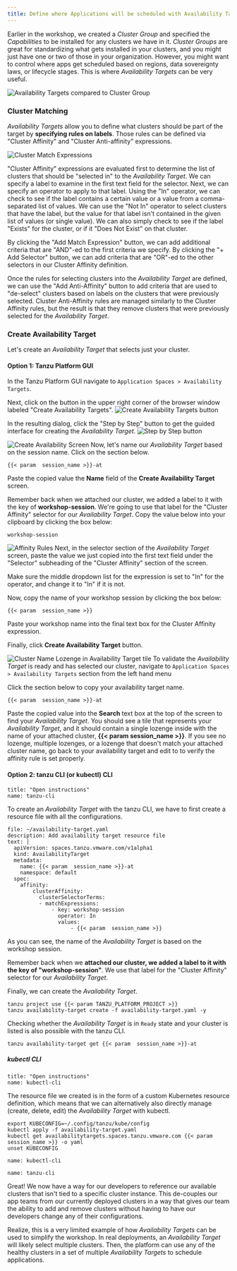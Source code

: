 ```yaml
---
title: Define where Applications will be scheduled with Availability Targets
---
```


Earlier in the workshop, we created a *Cluster Group* and specified the *Capabilities* to be installed for any clusters we have in it. *Cluster Groups* are great for standardizing what gets installed in your clusters, and you might just have one or two of those in your organization. However, you might want to control where apps get scheduled based on regions, data sovereignty laws, or lifecycle stages. This is where *Availability Targets* can be very useful.

![Availability Targets compared to Cluster Group](AvailabilityTargets.png)

### Cluster Matching
*Availability Targets* allow you to define what clusters should be part of the target by **specifying rules on labels**.
Those rules can be defined via "Cluster Affinity" and "Cluster Anti-affinity" expressions.

![Cluster Match Expressions](ClusterMatchExpressions.png)

"Cluster Affinity" expressions are evaluated first to determine the list of clusters that should be "selected in" to the *Availability Target*.  We can specify a label to examine in the first text field for the selector.  Next, we can specify an operator to apply to that label. Using the "In" operator, we can check to see if the label contains a certain value or a value from a comma-separated list of values.  We can use the "Not In" operator to select clusters that have the label, but the value for that label isn't contained in the given list of values (or single value).  We can also simply check to see if the label "Exists" for the cluster, or if it "Does Not Exist" on that cluster.

By clicking the "Add Match Expression" button, we can add additional criteria that are "AND"-ed to the first criteria we specify. By clicking the "+ Add Selector" button, we can add criteria that are "OR"-ed to the other selectors in our Cluster Affinity definition.

Once the rules for selecting clusters into the *Availability Target* are defined, we can use the "Add Anti-Affinity" button to add criteria that are used to "de-select" clusters based on labels on the clusters that were previously selected. Cluster Anti-Affinity rules are managed similarly to the Cluster Affinity rules, but the result is that they remove clusters that were previously selected for the *Availability Target*.

### Create Availability Target

Let's create an *Availability Target* that selects just your cluster.

#### Option 1: Tanzu Platform GUI
In the Tanzu Platform GUI navigate to `Application Spaces > Availability Targets`.

Next, click on the button in the upper right corner of the browser window labeled "Create Availability Targets".
![Create Availability Targets button](CreateATButton.png)

In the resulting dialog, click the "Step by Step" button to get the guided interface for creating the *Availability Target*.
![Step by Step button](StepByStep.png)

![Create Availability Screen](CreateATScreen.png)
Now, let's name our *Availability Target* based on the session name.  Click on the section below.
```copy
{{< param  session_name >}}-at
```
Paste the copied value the **Name** field of the **Create Availability Target** screen.

Remember back when we attached our cluster, we added a label to it with the key of **workshop-session**. We're going to use that label for the "Cluster Affinity" selector for our *Availability Target*. Copy the value below into your clipboard by clicking the box below:
```copy
workshop-session
```

![Affinity Rules](AffinityRule.png)
Next, in the selector section of the *Availability Target* screen, paste the value we just copied into the first text field under the "Selector" subheading of the "Cluster Affinity" section of the screen.

Make sure the middle dropdown list for the expression is set to "In" for the operator, and change it to "In" if it is not.

Now, copy the name of your workshop session by clicking the box below: 
```copy
{{< param  session_name >}}
```

Paste your workshop name into the final text box for the Cluster Affinity expression.

Finally, click **Create Availability Target** button.

![Cluster Name Lozenge in Availability Target tile](ClusterNameLozenge.png)
To validate the *Availability Target* is ready and has selected our cluster, navigate to `Application Spaces > Availability Targets` section from the left hand menu

Click the section below to copy your availability target name.
```copy
{{< param  session_name >}}-at
```

Paste the copied value into the **Search** text box at the top of the screen to find your *Availability Target*.  You should see a tile that represents your *Availability Target*, and it should contain a single lozenge inside with the name of your attached cluster, **{{< param  session_name >}}**.  If you see no lozenge, multiple lozenges, or a lozenge that doesn't match your attached cluster name, go back to your availability target and edit to to verify the affinity rule is set properly.

#### Option 2: tanzu CLI (or kubectl) CLI
```section:begin
title: "Open instructions"
name: tanzu-cli
```

To create an *Availability Target* with the tanzu CLI, we have to first create a resource file with all the configurations.
```editor:append-lines-to-file
file: ~/availability-target.yaml
description: Add availability target resource file
text: |
  apiVersion: spaces.tanzu.vmware.com/v1alpha1
  kind: AvailabilityTarget
  metadata:
    name: {{< param  session_name >}}-at
    namespace: default
  spec:
    affinity:
        clusterAffinity:
          clusterSelectorTerms:
          - matchExpressions:
              - key: workshop-session
                operator: In
                values:
                    - {{< param  session_name >}}
```
As you can see, the name of the *Availability Target* is based on the workshop session.

Remember back when we **attached our cluster, we added a label to it with the key of "workshop-session"**. We use that label for the "Cluster Affinity" selector for our *Availability Target*.

Finally, we can create the *Availability Target*.
```execute
tanzu project use {{< param TANZU_PLATFORM_PROJECT >}}
tanzu availability-target create -f availability-target.yaml -y
```

Checking whether the *Availability Target* is in `Ready` state and your cluster is listed is also possible with the tanzu CLI.
```execute
tanzu availability-target get {{< param  session_name >}}-at
```

##### kubectl CLI
```section:begin
title: "Open instructions"
name: kubectl-cli
```
The resource file we created is in the form of a custom Kubernetes resource definition, which means that we can alternatively also directly manage (create, delete, edit) the *Availability Target* with kubectl.
```
export KUBECONFIG=~/.config/tanzu/kube/config
kubectl apply -f availability-target.yaml
kubectl get availabilitytargets.spaces.tanzu.vmware.com {{< param  session_name >}} -o yaml
unset KUBECONFIG  
```
```section:end
name: kubectl-cli
```
```section:end
name: tanzu-cli
```

Great! We now have a way for our developers to reference our available clusters that isn't tied to a specific cluster instance. This de-couples our app teams from our currently deployed clusters in a way that gives our team the ability to add and remove clusters without having to have our developers change any of their configurations.

Realize, this is a very limited example of how *Availability Targets* can be used to simplify the workshop. In real deployments, an *Availability Target* will likely select multiple clusters. Then, the platform can use any of the healthy clusters in a set of multiple *Availability Targets* to schedule applications.